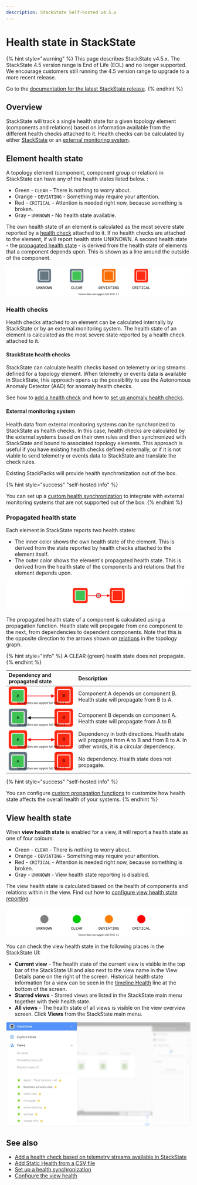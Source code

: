 ```yaml
---
description: StackState Self-hosted v4.5.x
---
```


# Health state in StackState

{% hint style="warning" %}
This page describes StackState v4.5.x.
The StackState 4.5 version range is End of Life (EOL) and no longer supported. We encourage customers still running the 4.5 version range to upgrade to a more recent release.

Go to the [documentation for the latest StackState release](https://docs.stackstate.com/use/health-state/health-state-in-stackstate).
{% endhint %}

## Overview

StackState will track a single health state for a given topology element \(components and relations\) based on information available from the different health checks attached to it. Health checks can be calculated by either [StackState](health-state-in-stackstate.md#stackstate-health-checks) or an [external monitoring system](health-state-in-stackstate.md#external-monitoring-system).

## Element health state

A topology element \(component, component group or relation\) in StackState can have any of the health states listed below. :

* Green - `CLEAR` - There is nothing to worry about.
* Orange - `DEVIATING` - Something may require your attention.
* Red - `CRITICAL` - Attention is needed right now, because something is broken.
* Gray - `UNKNOWN` - No health state available.

The own health state of an element is calculated as the most severe state reported by a [health check](health-state-in-stackstate.md#health-checks) attached to it. If no health checks are attached to the element, if will report health state UNKNOWN. A second health state - the [propagated health state](health-state-in-stackstate.md#propagated-health-state) - is derived from the health state of elements that a component depends upon. This is shown as a line around the outside of the component.

![Health states](../../.gitbook/assets/health-states.svg)

### Health checks

Health checks attached to an element can be calculated internally by StackState or by an external monitoring system. The health state of an element is calculated as the most severe state reported by a health check attached to it.

#### StackState health checks

StackState can calculate health checks based on telemetry or log streams defined for a topology element. When telemetry or events data is available in StackState, this approach opens up the possibility to use the Autonomous Anomaly Detector \(AAD\) for anomaly health checks.

See how to [add a health check](add-a-health-check.md) and how to [set up anomaly health checks](anomaly-health-checks.md).

#### External monitoring system

Health data from external monitoring systems can be synchronized to StackState as health checks. In this case, health checks are calculated by the external systems based on their own rules and then synchronized with StackState and bound to associated topology elements. This approach is useful if you have existing health checks defined externally, or if it is not viable to send telemetry or events data to StackState and translate the check rules.

Existing StackPacks will provide health synchronization out of the box.

{% hint style="success" "self-hosted info" %}

You can set up a [custom health synchronization](../../configure/health/health-synchronization.md) to integrate with external monitoring systems that are not supported out of the box.
{% endhint %}

### Propagated health state

Each element in StackState reports two health states:

* The inner color shows the own health state of the element. This is derived from the state reported by health checks attached to the element itself.
* The outer color shows the element's propagated health state. This is derived from the health state of the components and relations that the element depends upon.

![](../../.gitbook/assets/component_health_state.svg)

The propagated health state of a component is calculated using a propagation function. Health state will propagate from one component to the next, from dependencies to dependent components. Note that this is the opposite direction to the arrows shown on [relations](../concepts/components_relations.md#relations) in the topology graph.

{% hint style="info" %}
A CLEAR \(green\) health state does not propagate.
{% endhint %}

| Dependency and propagated state | Description |
| :--- | :--- |
| ![](../../.gitbook/assets/propagation-a-to-b.svg) | Component A depends on component B. Health state will propagate from B to A. |
| ![](../../.gitbook/assets/propagation-b-to-a.svg) | Component B depends on component A. Health state will propagate from A to B. |
| ![](../../.gitbook/assets/propagation-a-and-b.svg) | Dependency in both directions. Health state will propagate from A to B and from B to A. In other words, it is a circular dependency. |
| ![](../../.gitbook/assets/propagation-a-not-b.svg) | No dependency. Health state does not propagate. |

{% hint style="success" "self-hosted info" %}

You can configure [custom propagation functions](../../develop/developer-guides/custom-functions/propagation-functions.md) to customize how health state affects the overall health of your systems.
{% endhint %}

## View health state

When **view health state** is enabled for a view, it will report a health state as one of four colours:

* Green - `CLEAR` - There is nothing to worry about.
* Orange - `DEVIATING` - Something may require your attention.
* Red - `CRITICAL` - Attention is needed right now, because something is broken.
* Gray - `UNKNOWN` - View health state reporting is disabled.

The view health state is calculated based on the health of components and relations within in the view. Find out how to [configure view health state reporting](configure-view-health.md).

![Health states](../../.gitbook/assets/view-health-states.svg)

You can check the view health state in the following places in the StackState UI:

* **Current view** - The health state of the current view is visible in the top bar of the StackState UI and also next to the view name in the View Details pane on the right of the screen. Historical health state information for a view can be seen in the [timeline Health](../stackstate-ui/timeline-time-travel.md#health) line at the bottom of the screen.
* **Starred views** - Starred views are listed in the StackState main menu together with their health state.
* **All views** - The health state of all views is visible on the view overview screen. Click **Views** from the StackState main menu.

![View health state in main menu](../../.gitbook/assets/v45_view_health_main_menu.png)

## See also

* [Add a health check based on telemetry streams available in StackState](add-a-health-check.md)
* [Add Static Health from a CSV file](../../stackpacks/integrations/static_health.md "StackState Self-Hosted only")
* [Set up a health synchronization](../../configure/health/health-synchronization.md "StackState Self-Hosted only")
* [Configure the view health](configure-view-health.md)
